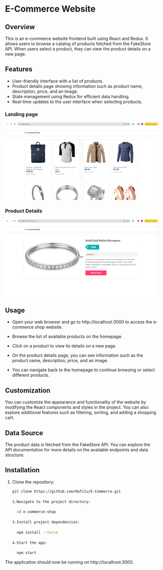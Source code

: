 # E-Commerce Website

## Overview
This is an e-commerce website frontend built using React and Redux. It allows users to browse a catalog of products fetched from the FakeStore API. When users select a product, they can view the product details on a new page.

## Features
- User-friendly interface with a list of products.
- Product details page showing information such as product name, description, price, and an image.
- State management using Redux for efficient data handling.
- Real-time updates to the user interface when selecting products.

### Landing page
![User Interface](screenshots/1.PNG)

### Product Details
![details](screenshots/2.PNG)

## Usage
- Open your web browser and go to http://localhost:3000 to access the e-commerce shop website.

- Browse the list of available products on the homepage.

- Click on a product to view its details on a new page.

- On the product details page, you can see information such as the product name, description, price, and an image.

- You can navigate back to the homepage to continue browsing or select different products.

## Customization
You can customize the appearance and functionality of the website by modifying the React components and styles in the project. You can also explore additional features such as filtering, sorting, and adding a shopping cart.

## Data Source
The product data is fetched from the FakeStore API. You can explore the API documentation for more details on the available endpoints and data structure.

## Installation
1. Clone the repository:
   
   ```bash
   git clone https://github.com/Hafilu/E-Commerce.git

   2.Navigate to the project directory:
   
     cd e-commerce-shop

   3.Install project dependencies:
   
     npm install --force
   
   4.Start the app:
   
     npm start

The application should now be running on http://localhost:3000.





  
